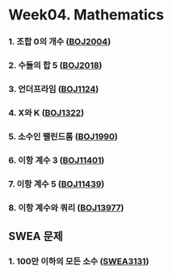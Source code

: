 # Week04. Mathematics

### 1. 조합 0의 개수    			([BOJ2004](https://boj.kr/2004))

### 2. 수들의 합 5       			([BOJ2018](https://boj.kr/2018))

### 3. 언더프라임          			([BOJ1124](https://boj.kr/1124))

### 4. X와 K              			([BOJ1322](https://boj.kr/1322))

### 5. 소수인 팰린드롬			([BOJ1990](https://boj.kr/1990))

### 6. 이항 계수 3 				([BOJ11401](https://boj.kr/11401))

### 7. 이항 계수 5 				([BOJ11439](https://boj.kr/11439))

### 8. 이항 계수와 쿼리 			([BOJ13977](https://boj.kr/13977))







## SWEA 문제

### 1. 100만 이하의 모든 소수	([SWEA3131](https://www.swexpertacademy.com/main/code/problem/problemDetail.do?contestProbId=AV_6mRsasV8DFAWS&categoryId=AV_6mRsasV8DFAWS&categoryType=CODE))

